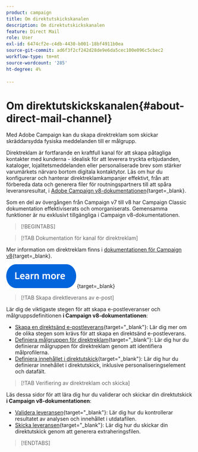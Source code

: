 ```yaml
---
product: campaign
title: Om direktutskickskanalen
description: Om direktutskickskanalen
feature: Direct Mail
role: User
exl-id: 6474cf2e-c4db-4430-b001-18bf4911b0ea
source-git-commit: ad6f3f2cf242d28de9e6da5cec100e096c5cbec2
workflow-type: tm+mt
source-wordcount: '285'
ht-degree: 4%

---
```



# Om direktutskickskanalen{#about-direct-mail-channel}

Med Adobe Campaign kan du skapa direktreklam som skickar skräddarsydda fysiska meddelanden till er målgrupp.

Direktreklam är fortfarande en kraftfull kanal för att skapa påtagliga kontakter med kunderna - idealisk för att leverera tryckta erbjudanden, kataloger, lojalitetsmeddelanden eller personaliserade brev som stärker varumärkets närvaro bortom digitala kontaktytor. Läs om hur du konfigurerar och hanterar direktreklamkampanjer effektivt, från att förbereda data och generera filer för routningspartners till att spåra leveransresultat, i [Adobe Campaign v8-dokumentationen](https://experienceleague.adobe.com/docs/campaign/campaign-v8/send/direct-mail.html?lang=sv-SE){target=_blank}.

Som en del av övergången från Campaign v7 till v8 har Campaign Classic dokumentation effektiviserats och omorganiserats. Gemensamma funktioner är nu exklusivt tillgängliga i Campaign v8-dokumentationen.

>[!BEGINTABS]

>[!TAB Dokumentation för kanal för direktreklam]

Mer information om direktreklam finns i [dokumentationen för Campaign v8](https://experienceleague.adobe.com/docs/campaign/campaign-v8/send/direct-mail.html?lang=sv-SE){target=_blank}.


[![bild](../../assets/do-not-localize/learn-more-button.svg)](https://experienceleague.adobe.com/docs/campaign/campaign-v8/send/direct-mail.html?lang=sv-SE){target=_blank}


>[!TAB Skapa direktleverans av e-post]

Lär dig de viktigaste stegen för att skapa e-postleveranser och målgruppsdefinitionen **i Campaign v8-dokumentationen**:

* [Skapa en direktsänd e-postleverans](https://experienceleague.adobe.com/docs/campaign/campaign-v8/send/direct-mail.html?lang=sv-SE#creating-a-direct-mail-delivery){target="_blank"}: Lär dig mer om de olika stegen som krävs för att skapa en direktsänd e-postleverans.
* [Definiera målgruppen för direktreklam](https://experienceleague.adobe.com/docs/campaign/campaign-v8/send/direct-mail.html?lang=sv-SE#creating-a-direct-mail-delivery?lang=sv-SE#defining-the-direct-mail-audience){target="_blank"}: Lär dig hur du definierar målgruppen för direktreklam genom att identifiera målprofilerna.
* [Definiera innehållet i direktutskick](https://experienceleague.adobe.com/docs/campaign/campaign-v8/send/direct-mail.html?lang=sv-SE#creating-a-direct-mail-delivery?lang=sv-SE#defining-the-direct-mail-content){target="_blank"}: Lär dig hur du definierar innehållet i direktutskick, inklusive personaliseringselement och datafält.

>[!TAB Verifiering av direktreklam och skicka]

Läs dessa sidor för att lära dig hur du validerar och skickar din direktutskick **i Campaign v8-dokumentationen**:

* [Validera leveransen](https://experienceleague.adobe.com/docs/campaign/campaign-v8/send/direct-mail.html?lang=sv-SE#creating-a-direct-mail-delivery?lang=sv-SE#validating){target="_blank"}: Lär dig hur du kontrollerar resultatet av analysen och innehållet i utdatafilen.
* [Skicka leveransen](https://experienceleague.adobe.com/docs/campaign/campaign-v8/send/direct-mail.html?lang=sv-SE#creating-a-direct-mail-delivery?lang=sv-SE#start-delivery){target="_blank"}: Lär dig hur du skickar din direktutskick genom att generera extraheringsfilen.



>[!ENDTABS]